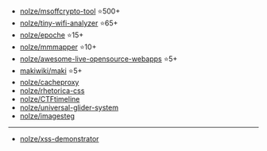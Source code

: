 - [nolze/msoffcrypto-tool](https://github.com/nolze/msoffcrypto-tool) ⭐️500+
- [nolze/tiny-wifi-analyzer](https://github.com/nolze/tiny-wifi-analyzer) ⭐️65+
- [nolze/epoche](https://github.com/nolze/epoche) ⭐️15+
- [nolze/mmmapper](https://github.com/nolze/mmmapper) ⭐️10+
- [nolze/awesome-live-opensource-webapps](https://github.com/nolze/awesome-live-opensource-webapps) ⭐️5+
- [makiwiki/maki](https://github.com/makiwiki/maki) ⭐️5+
- [nolze/cacheproxy](https://github.com/nolze/cacheproxy)
- [nolze/rhetorica-css](https://github.com/nolze/rhetorica-css)
- [nolze/CTFtimeline](https://github.com/nolze/CTFtimeline)
- [nolze/universal-glider-system](https://github.com/nolze/universal-glider-system)
- [nolze/imagesteg](https://github.com/nolze/imagesteg)

---

- [nolze/xss-demonstrator](https://github.com/nolze/xss-demonstrator)
